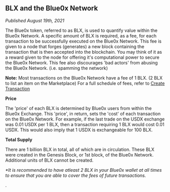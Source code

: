 ## **BLX and the Blue0x Network** ##

_Published August 19th, 2021_

The Blue0x token, referred to as BLX, is used to quantify value within the Blue0x Network. A specific amount of BLX is required, as a fee, for each transaction to be successfully executed on the Blue0x Network.  This fee is given to a node that forges (generates) a new block containing the transaction that is then accepted into the blockchain.  You may think of it as a reward given to the node for offering it's computational power to secure the Blue0x Network.  This fee also discourages 'bad actors' from abusing the Blue0x Network. (i.e. spamming the network)


**Note:** Most transactions on the Blue0x Network have a fee of 1 BLX. (2 BLX to list an item on the Marketplace)
For a full schedule of fees, refer to [Create Transaction](../api/create_transaction.md)

**Price**

The 'price' of each BLX is determined by Blue0x users from within the Blue0x Exchange.  This 'price', in return, sets the 'cost' of each transaction on the Blue0x Network.  For example, if the last trade on the USDX exchange was 0.01 USDX per 1 BLX, then a transaction requiring 1 BLX would cost 0.01 USDX.  This would also imply that 1 USDX is exchangeable for 100 BLX. 

**Total Supply**

There are 1 billion BLX in total, all of which are in circulation.  These BLX were created in the Genesis Block, or 1st block, of the Blue0x Network.  Additional units of BLX cannot be created.

_*It is recommended to have atleast 2 BLX in your Blue0x wallet at all times to ensure that you are able to cover the fees of future transactions._





.
